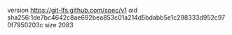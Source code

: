 version https://git-lfs.github.com/spec/v1
oid sha256:1de7bc4642c8ae692bea853c01a214d5bdabb5e1c298333d952c970f7950203c
size 2083
